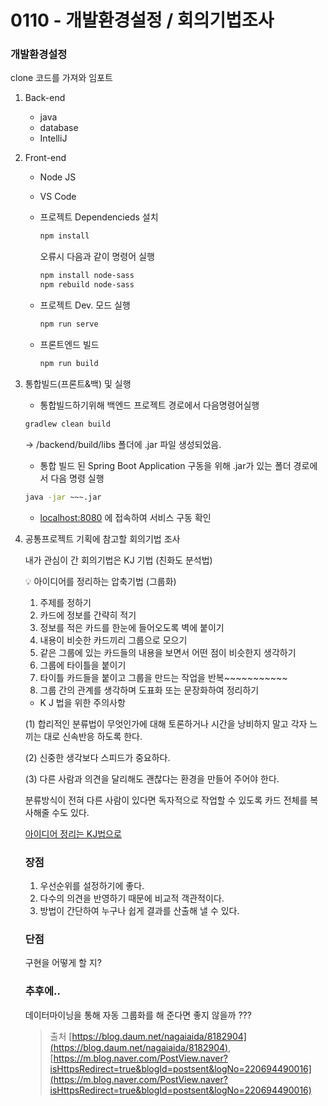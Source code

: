 # 0110 - 개발환경설정 / 회의기법조사

### 개발환경설정

clone 코드를 가져와 임포트

1. Back-end
    - java
    - database
    - IntelliJ

2. Front-end
    - Node JS
    - VS Code
    - 프로젝트 Dependencieds 설치
        
        ```bash
        npm install
        ```
        
        오류시 다음과 같이 명령어 실행
        
        ```bash
        npm install node-sass
        npm rebuild node-sass
        ```
        
    - 프로젝트 Dev. 모드 실행
        
        ```bash
        npm run serve
        ```
        
    - 프론트엔드 빌드
        
        ```bash
        npm run build
        ```
        
3. 통합빌드(프론트&백) 및 실행 
    - 통합빌드하기위해 백엔드 프로젝트 경로에서 다음명령어실행
    
    ```bash
    gradlew clean build
    ```
    
    → /backend/build/libs 폴더에 .jar 파일 생성되었음.
    
    - 통합 빌드 된 Spring Boot Application 구동을 위해 .jar가 있는 폴더 경로에서 다음 명령 실행
    
    ```bash
    java -jar ~~~.jar
    ```
    
    - [localhost:8080](http://localhost:8080) 에 접속하여 서비스 구동 확인

    
4. 공통프로젝트 기획에 참고할 회의기법 조사
    
    내가 관심이 간 회의기법은 KJ 기법 (친화도 분석법)
    
    💡 아이디어를 정리하는 압축기법 (그룹화)

    1. 주제를 정하기
    2. 카드에 정보를 간략히 적기
    3. 정보를 적은 카드를 한눈에 들어오도록 벽에 붙이기
    4. 내용이 비슷한 카드끼리 그룹으로 모으기
    5. 같은 그룹에 있는 카드들의 내용을 보면서 어떤 점이 비슷한지 생각하기
    6. 그룹에 타이틀을 붙이기
    7. 타이틀 카드들을 붙이고 그룹을 만드는 작업을 반복~~~~~~~~~~~
    8. 그룹 간의 관계를 생각하며 도표화 또는 문장화하여 정리하기


    - K J 법을 위한 주의사항

    (1) 합리적인 분류법이 무엇인가에 대해 토론하거나 시간을 낭비하지 말고 각자 느끼는 대로 신속반응 하도록 한다.

    (2) 신중한 생각보다 스피드가 중요하다.

    (3) 다른 사람과 의견을 달리해도 괜찮다는 환경을 만들어 주어야 한다.

    분류방식이 전혀 다른 사람이 있다면 독자적으로 작업할 수 있도록 카드 전체를 복사해줄 수도 있다.

    [아이디어 정리는 KJ법으로](https://brunch.co.kr/@oeoechoi/74)

    ### 장점
    1. 우선순위를 설정하기에 좋다. 
    2. 다수의 의견을 반영하기 때문에 비교적 객관적이다. 
    3. 방법이 간단하여 누구나 쉽게 결과를 산출해 낼 수 있다.

    ### 단점
    구현을 어떻게 할 지?

    ### 추후에..
    데이터마이닝을 통해 자동 그룹화를 해 준다면 좋지 않을까 ???

    > 출처
    [https://blog.daum.net/nagaiaida/8182904](https://blog.daum.net/nagaiaida/8182904), 
    [https://m.blog.naver.com/PostView.naver?isHttpsRedirect=true&blogId=postsent&logNo=220694490016](https://m.blog.naver.com/PostView.naver?isHttpsRedirect=true&blogId=postsent&logNo=220694490016)

